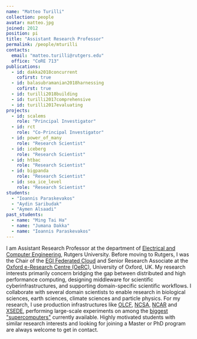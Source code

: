 ```yaml
---
name: "Matteo Turilli"
collection: people
avatar: matteo.jpg
joined: 2012
position: pi
title: "Assistant Research Professor"
permalink: /people/mturilli
contacts:
  email: "matteo.turilli@rutgers.edu"
  office: "CoRE 713"
publications:
  - id: dakka2018concurrent
    cofirst: true
  - id: balasubramanian2018harnessing
    cofirst: true
  - id: turilli2018building
  - id: turilli2017comprehensive
  - id: turilli2017evaluating
projects:
  - id: scalems
    role: "Principal Investigator"
  - id: rct
    role: "Co-Principal Investigator"
  - id: power_of_many
    role: "Research Scientist"
  - id: iceberg
    role: "Research Scientist"
  - id: htbac
    role: "Research Scientist"
  - id: bigpanda
    role: "Research Scientist"
  - id: sea_ice_level
    role: "Research Scientist"
students:
  - "Ioannis Paraskevakos"
  - "Aydin Saribudak"
  - "Aymen Alsaadi"
past_students:
  - name: "Ming Tai Ha"
  - name: "Jumana Dakka"
  - name: "Ioannis Paraskevakos"
---
```


I am Assistant Research Professor at the department of [Electrical and Computer Engineering](https://www.ece.rutgers.edu/), Rutgers University. Before moving to Rutgers, I was the Chair of the [EGI Federated Cloud](https://wiki.egi.eu/wiki/EGI_Federated_Cloud) and Senior Research Associate at the [Oxford e-Research Centre (OeRC)](https://www.oerc.ox.ac.uk/), University of Oxford, UK. My research interests primarily concern bridging the gap between distributed and high performance computing, designing middleware for scientific cyberinfrastructures, and supporting domain-specific scientific workflows. I collaborate with several domain scientists to enable research in biological sciences, earth sciences, climate sciences and particle physics. For my research, I use production infrastructures like [OLCF](https://www.olcf.ornl.gov/olcf-resources/), [NCSA](http://www.ncsa.illinois.edu/), [NCAR](https://www2.cisl.ucar.edu/resources/resources-overview) and [XSEDE](https://www.xsede.org/), performing large-scale experiments on among the [biggest "supercomputers"](https://www.top500.org/) currently available. Highly motivated students with similar research interests and looking for joining a Master or PhD program are always welcome to get in contact.
